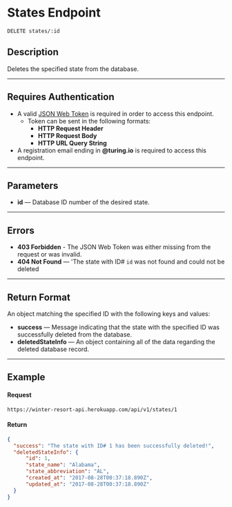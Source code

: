 # States Endpoint

```
DELETE states/:id
```

## Description
Deletes the specified state from the database.

***

## Requires Authentication
- A valid [JSON Web Token](https://jwt.io/) is required in order to access this endpoint.
  - Token can be sent in the following formats:
    - **HTTP Request Header**
    - **HTTP Request Body**
    - **HTTP URL Query String**
- A registration email ending in **@turing.io** is required to access this endpoint.

***

## Parameters
- **id** — Database ID number of the desired state.

***

## Errors

- **403 Forbidden** - The JSON Web Token was either missing from the request or was invalid.
- **404 Not Found** — 'The state with ID# `id` was not found and could not be deleted

***

## Return Format
An object matching the specified ID with the following keys and values:

- **success** — Message indicating that the state with the specified ID was successfully deleted from the database.
- **deletedStateInfo** — An object containing all of the data regarding the deleted database record.

***

## Example

#### Request
```
https://winter-resort-api.herokuapp.com/api/v1/states/1
```

#### Return
```json
{
  "success": "The state with ID# 1 has been successfully deleted!",
  "deletedStateInfo": {
      "id": 1,
      "state_name": "Alabama",
      "state_abbreviation": "AL",
      "created_at": "2017-08-28T00:37:18.890Z",
      "updated_at": "2017-08-28T00:37:18.890Z"
  }
}
```
